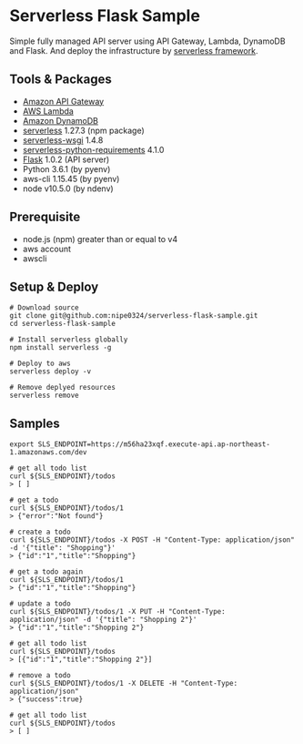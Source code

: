 # Serverless Flask Sample

Simple fully managed API server using API Gateway, Lambda, DynamoDB and Flask. And deploy the infrastructure by [serverless framework](https://serverless.com/).

## Tools & Packages

* [Amazon API Gateway](https://aws.amazon.com/api-gateway/)
* [AWS Lambda](https://aws.amazon.com/lambda/)
* [Amazon DynamoDB](https://aws.amazon.com/dynamodb/)
* [serverless](https://serverless.com/) 1.27.3 (npm package)
* [serverless-wsgi](https://github.com/logandk/serverless-wsgi) 1.4.8
* [serverless-python-requirements](https://github.com/UnitedIncome/serverless-python-requirements) 4.1.0
* [Flask](http://flask.pocoo.org/) 1.0.2 (API server)
* Python 3.6.1 (by pyenv)
* aws-cli 1.15.45 (by pyenv)
* node v10.5.0 (by ndenv)

## Prerequisite

* node.js (npm) greater than or equal to v4
* aws account
* awscli

## Setup & Deploy

```
# Download source
git clone git@github.com:nipe0324/serverless-flask-sample.git
cd serverless-flask-sample

# Install serverless globally
npm install serverless -g

# Deploy to aws
serverless deploy -v

# Remove deplyed resources
serverless remove
```

## Samples

```
export SLS_ENDPOINT=https://m56ha23xqf.execute-api.ap-northeast-1.amazonaws.com/dev

# get all todo list
curl ${SLS_ENDPOINT}/todos
> [ ]

# get a todo
curl ${SLS_ENDPOINT}/todos/1
> {"error":"Not found"}

# create a todo
curl ${SLS_ENDPOINT}/todos -X POST -H "Content-Type: application/json" -d '{"title": "Shopping"}'
> {"id":"1","title":"Shopping"}

# get a todo again
curl ${SLS_ENDPOINT}/todos/1
> {"id":"1","title":"Shopping"}

# update a todo
curl ${SLS_ENDPOINT}/todos/1 -X PUT -H "Content-Type: application/json" -d '{"title": "Shopping 2"}'
> {"id":"1","title":"Shopping 2"}

# get all todo list
curl ${SLS_ENDPOINT}/todos
> [{"id":"1","title":"Shopping 2"}]

# remove a todo
curl ${SLS_ENDPOINT}/todos/1 -X DELETE -H "Content-Type: application/json"
> {"success":true}

# get all todo list
curl ${SLS_ENDPOINT}/todos
> [ ]
```
